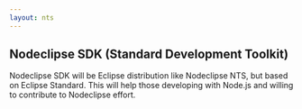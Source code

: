 ```yaml
---
layout: nts
---
```


## Nodeclipse SDK (Standard Development Toolkit)

Nodeclipse SDK will be Eclipse distribution like Nodeclipse NTS, but based on Eclipse Standard.
This will help those developing with Node.js and willing to contribute to Nodeclipse effort.